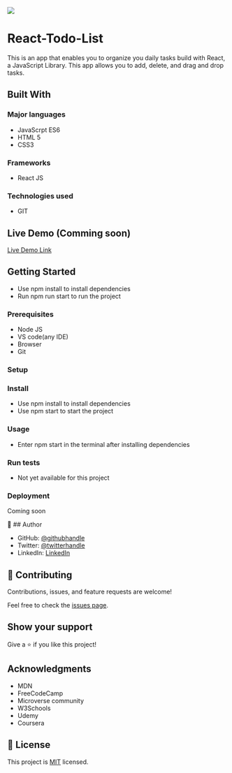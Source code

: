 ![](https://img.shields.io/badge/Microverse-blueviolet)

# React-Todo-List
This is an app that enables you to organize you daily tasks build with React, a JavaScript Library. This app allows you to add, delete, and drag and drop tasks. 

## Built With

### Major languages
 - JavaScrpt ES6
 - HTML 5
 - CSS3

### Frameworks
- React JS
### Technologies used
- GIT


## Live Demo (Comming soon)

[Live Demo Link](https://www.google.com)


## Getting Started
- Use npm install to install dependencies
- Run npm run start to run the project

### Prerequisites
 - Node JS
 - VS code(any IDE)
 - Browser
 - Git

### Setup

### Install
- Use npm install to install dependencies
- Use npm start to start the project

### Usage
- Enter  npm start in the terminal after installing dependencies

### Run tests
- Not yet available for this project

### Deployment
Coming soon

👤 ## Author

- GitHub: [@githubhandle](https://github.com/githubhandle)
- Twitter: [@twitterhandle](https://twitter.com/twitterhandle)
- LinkedIn: [LinkedIn](https://linkedin.com/in/linkedinhandle)


## 🤝 Contributing

Contributions, issues, and feature requests are welcome!

Feel free to check the [issues page](../../issues/).

## Show your support

Give a ⭐️ if you like this project!

## Acknowledgments

- MDN
- FreeCodeCamp
- Microverse community
- W3Schools
- Udemy
- Coursera

## 📝 License

This project is [MIT](./MIT.md) licensed.
